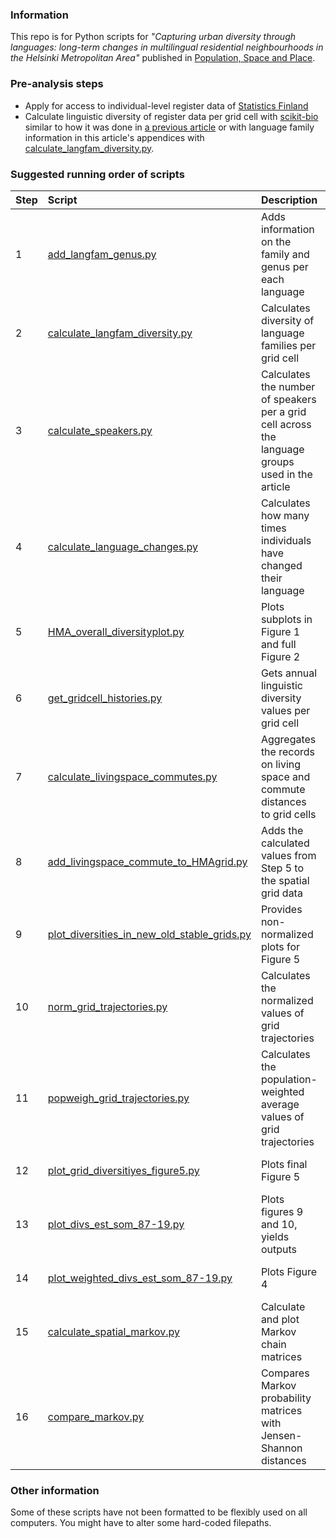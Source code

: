 ### Information

This repo is for Python scripts for *"Capturing urban diversity through languages: long-term changes in multilingual residential neighbourhoods in the Helsinki Metropolitan Area"* published in [Population, Space and Place](https://doi.org/10.1002/psp.2717).

### Pre-analysis steps

* Apply for access to individual-level register data of [Statistics Finland](https://www.stat.fi/tup/tutkijapalvelut/fiona-etakayttojarjestelma_en.html)
* Calculate linguistic diversity of register data per grid cell with [scikit-bio]() similar to how it was done in [a previous article](https://github.com/DigitalGeographyLab/maphel-urbanlingdiv/blob/main/preprocessing/neighborhood_diversities.py) or with language family information in this article's appendices with [calculate_langfam_diversity.py](calculate_langfam_diversity.py).

### Suggested running order of scripts

| Step | Script | Description | Input | Output |
| ---- | :----- | :---------- | :---- | :----- |
| 1 | [add_langfam_genus.py](add_langfam_genus.py) | Adds information on the family and genus per each language | First language information per individual in a CSV file | Language family and genus information per individual |
| 2 | [calculate_langfam_diversity.py](calculate_langfam_diversity.py) | Calculates diversity of language families per grid cell | Output from Step 1 | Geopackages |
| 3 | [calculate_speakers.py](calculate_speakers.py) | Calculates the number of speakers per a grid cell across the language groups used in the article | First language information per individual in a CSV file | Geopackage |
| 4 | [calculate_language_changes.py](calculate_language_changes.py) | Calculates how many times individuals have changed their language | First language information per individual in a CSV file | Pickled dataframe on changes |
| 5 | [HMA_overall_diversityplot.py](HMA_overall_diversityplot.py) | Plots subplots in Figure 1 and full Figure 2 | Individual-level data from Statistics Finland | PDF Figures |
| 6 | [get_gridcell_histories.py](get_gridcell_histories.py) | Gets annual linguistic diversity values per grid cell | Geopackage of diversity information per grid cell | Geopackage of metric-specific grid cell histories |
| 7 | [calculate_livingspace_commutes.py](calculate_livingspace_commutes.py) | Aggregates the records on living space and commute distances to grid cells | FOLK commuting and employment statistics | Pickled data frame |
| 8 | [add_livingspace_commute_to_HMAgrid.py](add_livingspace_commute_to_HMAgrid.py) | Adds the calculated values from Step 5 to the spatial grid data | Step 5 | Geopackage |
| 9 | [plot_diversities_in_new_old_stable_grids.py](plot_diversities_in_new_old_stable_grids.py) | Provides non-normalized plots for Figure 5 | Output from step 4 | PDF Graph and pickled dataframes |
| 10 | [norm_grid_trajectories.py](norm_grid_trajectories.py) | Calculates the normalized values of grid trajectories | Geopackage of diversity information per grid cell | PDF Graphs and pickled dataframes |
| 11 | [popweigh_grid_trajectories.py](popweigh_grid_trajectories.py) | Calculates the population-weighted average values of grid trajectories | Geopackage of diversity information per grid cell | PDF Graphs and pickled dataframes |
| 12 | [plot_grid_diversitiyes_figure5.py](plot_grid_diversitiyes_figure5.py) | Plots final Figure 5 | Outputs from steps 8 and 9 | PDF Graph |
| 13 | [plot_divs_est_som_87-19.py](plot_divs_est_som_87-19.py) | Plots figures 9 and 10, yields outputs | Output from Step 1 | Figures 9 and 10, dataframes |
| 14 | [plot_weighted_divs_est_som_87-19.py](plot_weighted_divs_est_som_87-19.py) | Plots Figure 4 | Output from Step 2| Geopackage with stability classficiations |
| 15 | [calculate_spatial_markov.py](calculate_spatial_markov.py) | Calculate and plot Markov chain matrices | Output from Step 5 | PDF matrices (Figure 6) and matrices as pickled dataframes |
| 16 | [compare_markov.py](compare_markov.py) | Compares Markov probability matrices with Jensen-Shannon distances | Outputs Figure 7 | PNG file |

### Other information
Some of these scripts have not been formatted to be flexibly used on all computers. You might have to alter some hard-coded filepaths.